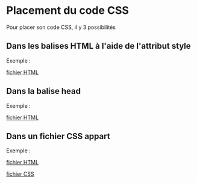 # Placement du code CSS

Pour placer son code CSS, il y 3 possibilités

## Dans les balises HTML à l'aide de l'attribut style

Exemple : 

[fichier HTML](avec-html.html)

## Dans la balise head

Exemple : 

[fichier HTML](dans-balise-head.html)

## Dans un fichier CSS appart

Exemple : 

[fichier HTML](dans-fichier-css.html)

[fichier CSS](css/main.css)

